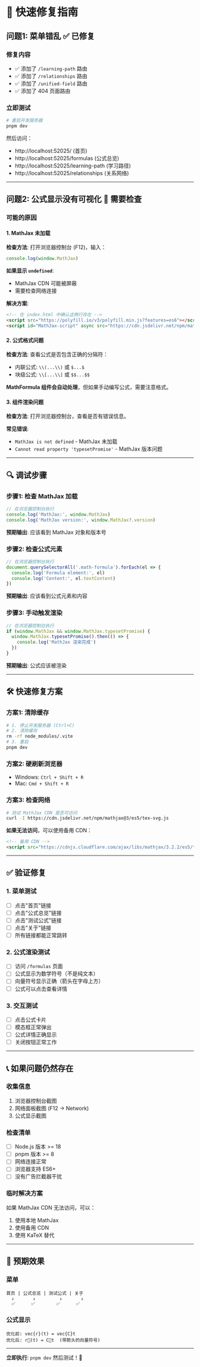 # 🚀 快速修复指南

## 问题1: 菜单错乱 ✅ 已修复

### 修复内容
- ✅ 添加了 `/learning-path` 路由
- ✅ 添加了 `/relationships` 路由  
- ✅ 添加了 `/unified-field` 路由
- ✅ 添加了 404 页面路由

### 立即测试
```bash
# 重启开发服务器
pnpm dev
```

然后访问：
- http://localhost:52025/ (首页)
- http://localhost:52025/formulas (公式总览)
- http://localhost:52025/learning-path (学习路径)
- http://localhost:52025/relationships (关系网络)

---

## 问题2: 公式显示没有可视化 🔧 需要检查

### 可能的原因

#### 1. MathJax 未加载
**检查方法**:
打开浏览器控制台 (F12)，输入：
```javascript
console.log(window.MathJax)
```

**如果显示 `undefined`**:
- MathJax CDN 可能被屏蔽
- 需要检查网络连接

**解决方案**:
```html
<!-- 在 index.html 中确认这两行存在 -->
<script src="https://polyfill.io/v3/polyfill.min.js?features=es6"></script>
<script id="MathJax-script" async src="https://cdn.jsdelivr.net/npm/mathjax@3/es5/tex-svg.js"></script>
```

#### 2. 公式格式问题
**检查方法**:
查看公式是否包含正确的分隔符：
- 内联公式: `\\(...\\)` 或 `$...$`
- 块级公式: `\\[...\\]` 或 `$$...$$`

**MathFormula 组件会自动处理**，但如果手动编写公式，需要注意格式。

#### 3. 组件渲染问题
**检查方法**:
打开浏览器控制台，查看是否有错误信息。

**常见错误**:
- `MathJax is not defined` - MathJax 未加载
- `Cannot read property 'typesetPromise'` - MathJax 版本问题

---

## 🔍 调试步骤

### 步骤1: 检查 MathJax 加载
```javascript
// 在浏览器控制台执行
console.log('MathJax:', window.MathJax)
console.log('MathJax version:', window.MathJax?.version)
```

**预期输出**: 应该看到 MathJax 对象和版本号

### 步骤2: 检查公式元素
```javascript
// 在浏览器控制台执行
document.querySelectorAll('.math-formula').forEach(el => {
  console.log('Formula element:', el)
  console.log('Content:', el.textContent)
})
```

**预期输出**: 应该看到公式元素和内容

### 步骤3: 手动触发渲染
```javascript
// 在浏览器控制台执行
if (window.MathJax && window.MathJax.typesetPromise) {
  window.MathJax.typesetPromise().then(() => {
    console.log('MathJax 渲染完成')
  })
}
```

**预期输出**: 公式应该被渲染

---

## 🛠️ 快速修复方案

### 方案1: 清除缓存
```bash
# 1. 停止开发服务器 (Ctrl+C)
# 2. 清除缓存
rm -rf node_modules/.vite
# 3. 重启
pnpm dev
```

### 方案2: 硬刷新浏览器
- Windows: `Ctrl + Shift + R`
- Mac: `Cmd + Shift + R`

### 方案3: 检查网络
```bash
# 测试 MathJax CDN 是否可访问
curl -I https://cdn.jsdelivr.net/npm/mathjax@3/es5/tex-svg.js
```

**如果无法访问**，可以使用备用 CDN：
```html
<!-- 备用 CDN -->
<script src="https://cdnjs.cloudflare.com/ajax/libs/mathjax/3.2.2/es5/tex-svg.js"></script>
```

---

## ✅ 验证修复

### 1. 菜单测试
- [ ] 点击"首页"链接
- [ ] 点击"公式总览"链接
- [ ] 点击"测试公式"链接
- [ ] 点击"关于"链接
- [ ] 所有链接都能正常跳转

### 2. 公式渲染测试
- [ ] 访问 `/formulas` 页面
- [ ] 公式显示为数学符号（不是纯文本）
- [ ] 向量符号显示正确（箭头在字母上方）
- [ ] 公式可以点击查看详情

### 3. 交互测试
- [ ] 点击公式卡片
- [ ] 模态框正常弹出
- [ ] 公式详情正确显示
- [ ] 关闭按钮正常工作

---

## 📞 如果问题仍然存在

### 收集信息
1. 浏览器控制台截图
2. 网络面板截图 (F12 -> Network)
3. 公式显示截图

### 检查清单
- [ ] Node.js 版本 >= 18
- [ ] pnpm 版本 >= 8
- [ ] 网络连接正常
- [ ] 浏览器支持 ES6+
- [ ] 没有广告拦截器干扰

### 临时解决方案
如果 MathJax CDN 无法访问，可以：
1. 使用本地 MathJax
2. 使用备用 CDN
3. 使用 KaTeX 替代

---

## 🎯 预期效果

### 菜单
```
首页 | 公式总览 | 测试公式 | 关于
  ↓       ↓         ↓       ↓
  ✅      ✅        ✅      ✅
```

### 公式显示
```
优化前: vec{r}(t) = vec{C}t
优化后: r⃗(t) = C⃗t  (带箭头的向量符号)
```

---

**立即执行**: `pnpm dev` 然后测试！🚀
